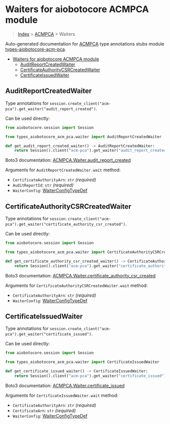 <a id="waiters-for-aiobotocore-acmpca-module"></a>

# Waiters for aiobotocore ACMPCA module

> [Index](../README.md) > [ACMPCA](./README.md) > Waiters

Auto-generated documentation for
[ACMPCA](https://boto3.amazonaws.com/v1/documentation/api/latest/reference/services/acm-pca.html#ACMPCA)
type annotations stubs module
[types-aiobotocore-acm-pca](https://pypi.org/project/types-aiobotocore-acm-pca/).

- [Waiters for aiobotocore ACMPCA module](#waiters-for-aiobotocore-acmpca-module)
  - [AuditReportCreatedWaiter](#auditreportcreatedwaiter)
  - [CertificateAuthorityCSRCreatedWaiter](#certificateauthoritycsrcreatedwaiter)
  - [CertificateIssuedWaiter](#certificateissuedwaiter)

<a id="auditreportcreatedwaiter"></a>

## AuditReportCreatedWaiter

Type annotations for
`session.create_client("acm-pca").get_waiter("audit_report_created")`.

Can be used directly:

```python
from aiobotocore.session import Session

from types_aiobotocore_acm_pca.waiter import AuditReportCreatedWaiter

def get_audit_report_created_waiter() -> AuditReportCreatedWaiter:
    return Session().client("acm-pca").get_waiter("audit_report_created")
```

Boto3 documentation:
[ACMPCA.Waiter.audit_report_created](https://boto3.amazonaws.com/v1/documentation/api/latest/reference/services/acm-pca.html#ACMPCA.Waiter.AuditReportCreated)

Arguments for `AuditReportCreatedWaiter.wait` method:

- `CertificateAuthorityArn`: `str` *(required)*
- `AuditReportId`: `str` *(required)*
- `WaiterConfig`: [WaiterConfigTypeDef](./type_defs.md#waiterconfigtypedef)

<a id="certificateauthoritycsrcreatedwaiter"></a>

## CertificateAuthorityCSRCreatedWaiter

Type annotations for
`session.create_client("acm-pca").get_waiter("certificate_authority_csr_created")`.

Can be used directly:

```python
from aiobotocore.session import Session

from types_aiobotocore_acm_pca.waiter import CertificateAuthorityCSRCreatedWaiter

def get_certificate_authority_csr_created_waiter() -> CertificateAuthorityCSRCreatedWaiter:
    return Session().client("acm-pca").get_waiter("certificate_authority_csr_created")
```

Boto3 documentation:
[ACMPCA.Waiter.certificate_authority_csr_created](https://boto3.amazonaws.com/v1/documentation/api/latest/reference/services/acm-pca.html#ACMPCA.Waiter.CertificateAuthorityCSRCreated)

Arguments for `CertificateAuthorityCSRCreatedWaiter.wait` method:

- `CertificateAuthorityArn`: `str` *(required)*
- `WaiterConfig`: [WaiterConfigTypeDef](./type_defs.md#waiterconfigtypedef)

<a id="certificateissuedwaiter"></a>

## CertificateIssuedWaiter

Type annotations for
`session.create_client("acm-pca").get_waiter("certificate_issued")`.

Can be used directly:

```python
from aiobotocore.session import Session

from types_aiobotocore_acm_pca.waiter import CertificateIssuedWaiter

def get_certificate_issued_waiter() -> CertificateIssuedWaiter:
    return Session().client("acm-pca").get_waiter("certificate_issued")
```

Boto3 documentation:
[ACMPCA.Waiter.certificate_issued](https://boto3.amazonaws.com/v1/documentation/api/latest/reference/services/acm-pca.html#ACMPCA.Waiter.CertificateIssued)

Arguments for `CertificateIssuedWaiter.wait` method:

- `CertificateAuthorityArn`: `str` *(required)*
- `CertificateArn`: `str` *(required)*
- `WaiterConfig`: [WaiterConfigTypeDef](./type_defs.md#waiterconfigtypedef)
